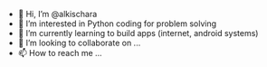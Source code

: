 - 👋 Hi, I’m @alkischara
- 👀 I’m interested in Python coding for problem solving
- 🌱 I’m currently learning to build apps (internet, android systems)
- 💞️ I’m looking to collaborate on ...
- 📫 How to reach me ...

<!---
alkischara/alkischara is a ✨ special ✨ repository because its `README.md` (this file) appears on your GitHub profile.
You can click the Preview link to take a look at your changes.
--->
